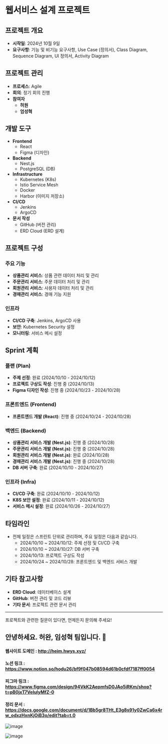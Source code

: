# 웹서비스 설계 프로젝트

## 프로젝트 개요
- **시작일**: 2024년 10월 9일
- **요구사항**: 기능 및 비기능 요구사항, Use Case (정의서), Class Diagram, Sequence Diagram, UI 정의서, Activity Diagram

## 프로젝트 관리
- **프로세스**: Agile
- **회의**: 정기 회의 진행
- **참여자**
  - **허원**
  - **엄성혁**

## 개발 도구
- **Frontend**
  - React
  - Figma (디자인)
- **Backend**
  - Nest.js
  - PostgreSQL (DB)
- **Infrastructure**
  - Kubernetes (K8s)
  - Istio Service Mesh
  - Docker
  - Harbor (이미지 저장소)
- **CI/CD**
  - Jenkins
  - ArgoCD
- **문서 작성**
  - GitHub (버전 관리)
  - ERD Cloud (ERD 설계)

## 프로젝트 구성
### 주요 기능
- **상품관리 서비스**: 상품 관련 데이터 처리 및 관리
- **주문관리 서비스**: 주문 데이터 처리 및 관리
- **회원관리 서비스**: 사용자 데이터 처리 및 관리
- **경매관리 서비스**: 경매 기능 지원

### 인프라
- **CI/CD 구축**: Jenkins, ArgoCD 사용
- **보안**: Kubernetes Security 설정
- **모니터링**: 서비스 메시 설정

## Sprint 계획
### 플랜 (Plan)
- **주제 선정**: 완료 (2024/10/10 - 2024/10/12)
- **프로젝트 구상도 작성**: 진행 중 (2024/10/13)
- **Figma 디자인 작성**: 진행 중 (2024/10/23 - 2024/10/28)

### 프론트엔드 (Frontend)
- **프론트엔드 개발 (React)**: 진행 중 (2024/10/24 - 2024/10/28)

### 백엔드 (Backend)
- **상품관리 서비스 개발 (Nest.js)**: 진행 중 (2024/10/28)
- **주문관리 서비스 개발 (Nest.js)**: 진행 중 (2024/10/28)
- **회원관리 서비스 개발 (Nest.js)**: 완료 (2024/10/28)
- **경매관리 서비스 개발 (Nest.js)**: 진행 중 (2024/10/28)
- **DB 서버 구축**: 완료 (2024/10/10 - 2024/10/27)

### 인프라 (Infra)
- **CI/CD 구축**: 완료 (2024/10/10 - 2024/10/12)
- **K8S 보안 설정**: 완료 (2024/10/11 - 2024/10/12)
- **서비스 메시 설정**: 완료 (2024/10/26 - 2024/10/27)

## 타임라인
- 전체 일정은 스프린트 단위로 관리하며, 주요 일정은 다음과 같습니다.
  - 2024/10/10 ~ 2024/10/12: 주제 선정 및 CI/CD 구축
  - 2024/10/10 ~ 2024/10/27: DB 서버 구축
  - 2024/10/13: 프로젝트 구상도 작성
  - 2024/10/24 ~ 2024/10/28: 프론트엔드 및 백엔드 서비스 개발

## 기타 참고사항
- **ERD Cloud**: 데이터베이스 설계
- **GitHub**: 버전 관리 및 코드 리뷰
- **기타 문서**: 프로젝트 관련 문서 관리

---

프로젝트와 관련한 질문이 있다면, 언제든지 문의해 주세요!




## 안녕하세요. 허완, 임성혁 팀입니다. 👋

#### 웹사이트 도메인 : http://heim.hwys.xyz/
#### 노션 링크 : https://www.notion.so/hodu26/bf9f047b08594d61b0cfdf7187ff0054
#### 피그마 링크 : https://www.figma.com/design/94VkK2AepmfsD0JAo5iRKm/shop?t=pB0jxT7VeIulyMfZ-0
#### 정리 문서 : https://docs.google.com/document/d/1Bb5gr8THt_E3g8s91y0ZwCa6x4rw_odxzHxnKjOiB3o/edit?tab=t.0

![image](https://github.com/user-attachments/assets/f42f3539-d02e-4d01-a1cf-f6f0422c6393)


![image](https://github.com/user-attachments/assets/5dd5069c-b692-4fe9-bde2-bb5b8965d3aa)

